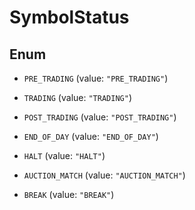 

# SymbolStatus

## Enum


* `PRE_TRADING` (value: `"PRE_TRADING"`)

* `TRADING` (value: `"TRADING"`)

* `POST_TRADING` (value: `"POST_TRADING"`)

* `END_OF_DAY` (value: `"END_OF_DAY"`)

* `HALT` (value: `"HALT"`)

* `AUCTION_MATCH` (value: `"AUCTION_MATCH"`)

* `BREAK` (value: `"BREAK"`)



